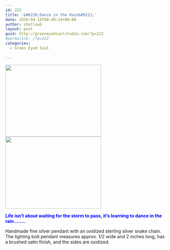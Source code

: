 ```yaml
---
id: 222
title: '&#8220;Dance in the Rain&#8221;'
date: 2010-04-16T08:49:14+00:00
author: shotlowb
layout: post
guid: http://greeneyedsoulstudio.com/?p=222
#permalink: /?p=222
categories:
  - Green Eyed Soul
  
---
```

<a rel="attachment wp-att-221" href="http://greeneyedsoulstudio.com/wp-content/uploads/2010/04/elizapagecollection-046.jpg"><img class="alignnone size-medium wp-image-221" title="elizapagecollection 046" src="http://greeneyedsoulstudio.com/wp-content/uploads/2010/04/elizapagecollection-046-300x225.jpg" alt="" width="300" height="225" /></a><a rel="attachment wp-att-223" href="http://greeneyedsoulstudio.com/wp-content/uploads/2010/04/elizapagecollection-048.jpg"><img class="alignnone size-medium wp-image-223" title="elizapagecollection 048" src="http://greeneyedsoulstudio.com/wp-content/uploads/2010/04/elizapagecollection-048-300x225.jpg" alt="" width="300" height="225" /></a>

<span style="color: #0000ff;"><strong>Life isn&#8217;t about waiting for the storm to pass, it&#8217;s learning to dance in the rain&#8230;&#8230;..</strong></span>

Handmade fine silver pendant with an oxidized sterling silver snake chain. The lighting bolt pendant measures approx. 1/2 wide and 2 inches long, has a brushed satin finish, and the sides are oxidized.